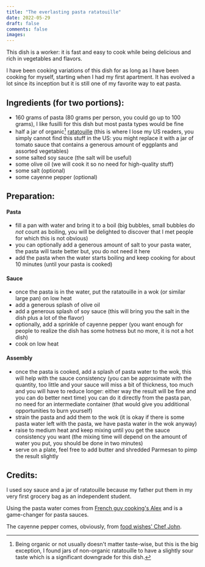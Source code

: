 ```yaml
---
title: "The everlasting pasta ratatouille"
date: 2022-05-29
draft: false
comments: false
images:
---
```


This dish is a worker: it is fast and easy to cook while being delicious and rich in vegetables and flavors.

I have been cooking variations of this dish for as long as I have been cooking for myself, starting when I had my first apartment.
It has evolved a lot since its inception but it is still one of my favorite way to eat pasta.

## Ingredients (for two portions):

* 160 grams of pasta (80 grams per person, you could go up to 100 grams), I like fusilli for this dish but most pasta types would be fine
* half a jar of organic[^1] [ratatouille](https://www.auchan.fr/auchan-bio-ratatouille-en-bocal/pr-C1225159) (this is where I lose my US readers, you simply cannot find this stuff in the US: you might replace it with a jar of tomato sauce that contains a generous amount of eggplants and assorted vegetables)
* some salted soy sauce (the salt will be useful)
* some olive oil (we will cook it so no need for high-quality stuff)
* some salt (optional)
* some cayenne pepper (optional)

[^1]: Being organic or not usually doesn't matter taste-wise, but this is the big exception, I found jars of non-organic ratatouille to have a slightly sour taste which is a significant downgrade for this dish.

## Preparation:

#### Pasta

* fill a pan with water and bring it to a boil (big bubbles, small bubbles do *not* count as boiling, you will be delighted to discover that I met people for which this is not obvious)
* you can optionally add a generous amount of salt to your pasta water, the pasta will taste better but, you do not need it here
* add the pasta when the water starts boiling and keep cooking for about 10 minutes (until your pasta is cooked)

#### Sauce

* once the pasta is in the water, put the ratatouille in a wok (or similar large pan) on low heat
* add a generous splash of olive oil
* add a generous splash of soy sauce (this will bring you the salt in the dish plus a lot of the flavor)
* optionally, add a sprinkle of cayenne pepper (you want enough for people to realize the dish has some hotness but no more, it is not a hot dish)
* cook on low heat 

#### Assembly

* once the pasta is cooked, add a splash of pasta water to the wok, this will help with the sauce consistency (you can be approximate with the quantity, too little and your sauce will miss a bit of thickness, too much and you will have to reduce longer: either way the result will be fine and you can do better next time) you can do it directly from the pasta pan, no need for an intermediate container (that would give you additional opportunities to burn yourself)
* strain the pasta and add them to the wok (it is okay if there is some pasta water left with the pasta, we have pasta water in the wok anyway)
* raise to medium heat and keep mixing until you get the sauce consistency you want (the mixing time will depend on the amount of water you put, you should be done in two minutes)
* serve on a plate, feel free to add butter and shredded Parmesan to pimp the result slightly

## Credits:

I used soy sauce and a jar of ratatouille because my father put them in my very first grocery bag as an independent student.

Using the pasta water comes from [French guy cooking's Alex](https://youtu.be/Ng7GWl57nQM) and is a game-changer for pasta sauces.

The cayenne pepper comes, obviously, from [food wishes' Chef John](https://foodwishes.blogspot.com/).
